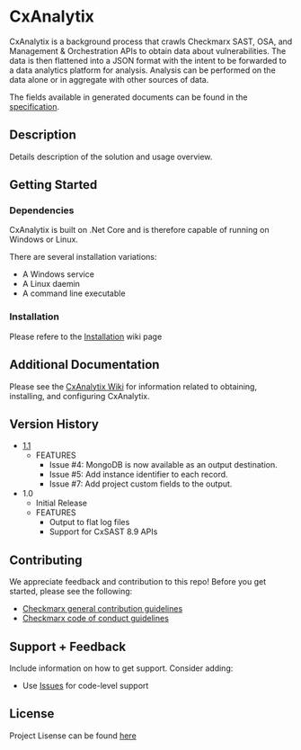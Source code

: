 # CxAnalytix

CxAnalytix is a background process that crawls Checkmarx SAST, OSA, and Management & Orchestration APIs to 
obtain data about vulnerabilities.  The data is then flattened into a JSON format with the intent to be forwarded to a data analytics 
platform for analysis.  Analysis can be performed on the data alone or in aggregate with other sources of data.

The fields available in generated documents can be found in the [specification](SPEC.md).

## Description

Details description of the solution and usage overview.

## Getting Started

### Dependencies

CxAnalytix is built on .Net Core and is therefore capable of running on Windows or Linux.  

There are several installation variations:

* A Windows service
* A Linux daemin
* A command line executable

### Installation

Please refere to the [Installation](https://github.com/checkmarx-ts/CxAnalytix/wiki/Installation) wiki page


## Additional Documentation

Please see the [CxAnalytix Wiki](https://github.com/checkmarx-ts/CxAnalytix/wiki) for information related to obtaining, installing, and configuring CxAnalytix.


## Version History

* [1.1](https://github.com/checkmarx-ts/CxAnalytix/releases/tag/v1.1.0)
    * FEATURES
      * Issue #4: MongoDB is now available as an output destination.
      * Issue #5: Add instance identifier to each record.
      * Issue #7: Add project custom fields to the output.
* 1.0
    * Initial Release
    * FEATURES
        * Output to flat log files
        * Support for CxSAST 8.9 APIs

## Contributing

We appreciate feedback and contribution to this repo! Before you get started, please see the following:

- [Checkmarx general contribution guidelines](CONTRIBUTING.md)
- [Checkmarx code of conduct guidelines](CODE-OF-CONDUCT.md)

## Support + Feedback

Include information on how to get support. Consider adding:

- Use [Issues](https://github.com/checkmarx-ts/CxAnalytix/issues) for code-level support


## License

Project Lisense can be found [here](LICENSE)


